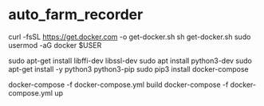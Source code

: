 # auto_farm_recorder

curl -fsSL https://get.docker.com -o get-docker.sh
sh get-docker.sh
sudo usermod -aG docker $USER

sudo apt-get install libffi-dev libssl-dev
sudo apt install python3-dev
sudo apt-get install -y python3 python3-pip
sudo pip3 install docker-compose

docker-compose -f docker-compose.yml build
docker-compose -f docker-compose.yml up